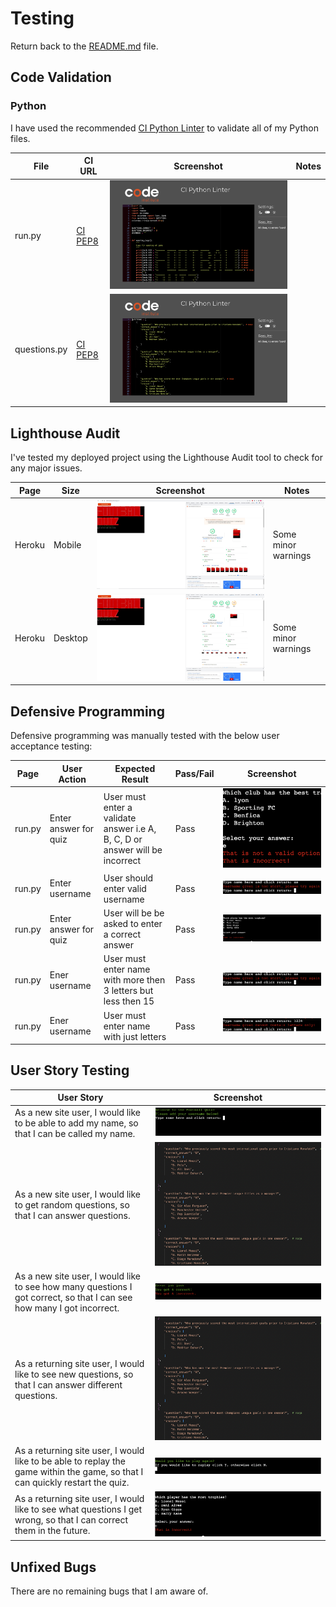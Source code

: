 # Testing

Return back to the [README.md](README.md) file.


## Code Validation


### Python

I have used the recommended [CI Python Linter](https://pep8ci.herokuapp.com) to validate all of my Python files.


| File | CI URL | Screenshot | Notes |
| --- | --- | --- | --- |
| run.py | [CI PEP8](https://pep8ci.herokuapp.com/https://raw.githubusercontent.com/JoshuaCarroll1/football-quiz/main/run.py) | ![screenshot](documentation/run.png) |  |
| questions.py | [CI PEP8](https://pep8ci.herokuapp.com/https://raw.githubusercontent.com/JoshuaCarroll1/football-quiz/main/questions.py) | ![screenshot](documentation/questions.png) |  |

## Lighthouse Audit


I've tested my deployed project using the Lighthouse Audit tool to check for any major issues.

| Page | Size | Screenshot | Notes |
| --- | --- | --- | --- |
| Heroku | Mobile | ![screenshot](documentation/lighthouse1.png) | Some minor warnings |
| Heroku | Desktop | ![screenshot](documentation/lighthouse2.png) | Some minor warnings |

## Defensive Programming


Defensive programming was manually tested with the below user acceptance testing:

| Page | User Action | Expected Result | Pass/Fail | Screenshot |
| --- | --- | --- | --- | --- |
| run.py | Enter answer for quiz| User must enter a validate answer i.e A, B, C, D or answer will be incorrect| Pass | ![screenshot](documentation/dp1.png) |
| run.py | Enter username | User should enter valid username | Pass | ![screenshot](documentation/dp2.png) |
| run.py | Enter answer for quiz | User will be be asked to enter a correct answer | Pass | ![screenshot](documentation/pic5.png) |
| run.py | Ener username | User must enter name with more then 3 letters but less then 15 | Pass | ![screenshot](documentation/dp2.png) |
| run.py | Ener username | User must enter name with just letters | Pass | ![screenshot](documentation/dp3.png) |


## User Story Testing



| User Story | Screenshot |
| --- | --- |
| As a new site user, I would like to be able to add my name, so that I can be called my name. | ![screenshot](documentation/pic1.png) |
| As a new site user, I would like to get random questions, so that I can answer questions. | ![screenshot](documentation/pic2.png) |
| As a new site user, I would like to see how many questions I got correct, so that I can see how many I got incorrect. | ![screenshot](documentation/pic3.png) |
| As a returning site user, I would like to see new questions, so that I can answer different questions. | ![screenshot](documentation/pic2.png) |
| As a returning site user, I would like to be able to replay the game within the game, so that I can quickly restart the quiz. | ![screenshot](documentation/pic4.png) |
| As a returning site user, I would like to see what questions I get wrong, so that I can correct them in the future. | ![screenshot](documentation/pic5.png) |


## Unfixed Bugs

There are no remaining bugs that I am aware of.
